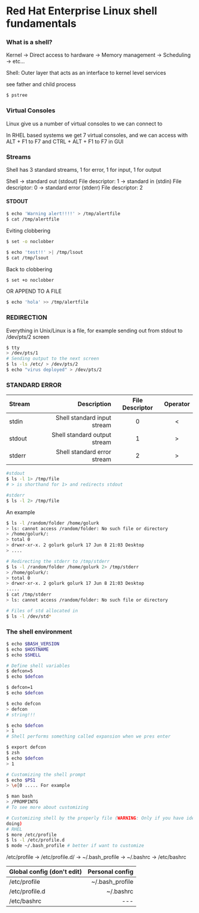 # Red Hat Enterprise Linux shell fundamentals

### What is a shell?
Kernel -> Direct access to hardware
	   -> Memory management
	   -> Scheduling
	   -> etc...

 Shell: Outer layer that acts as an interface to kernel level services


see father and child process
```bash
$ pstree
```

### Virtual Consoles
Linux give us a number of virtual consoles to we can connect to

In RHEL based systems we get 7 virtual consoles, and we can access with ALT + F1 to F7 
and CTRL + ALT + F1 to F7 in GUI

### Streams
Shell has 3 standard streams, 1 for error, 1 for input, 1 for output

Shell -> standard out (stdout) File descriptor: 1
	  -> standard in (stdin) File descriptor: 0
	  -> standard error (stderr) File descriptor: 2


#### STDOUT

```bash
$ echo 'Warning alert!!!!' > /tmp/alertfile
$ cat /tmp/alertfile
```

Eviting clobbering
```bash
$ set -o noclobber
```

```bash
$ echo 'test!!' >| /tmp/lsout
$ cat /tmp/lsout
```

Back to clobbering
```bash
$ set +o noclobber
```


OR APPEND TO A FILE

```bash
$ echo 'hola' >> /tmp/alertfile

```

### REDIRECTION
Everything in Unix/Linux is a file, for example sending out from stdout to /dev/pts/2 screen
```bash
$ tty
> /dev/pts/1
# Sending output to the next screen
$ ls -ls /etc/ > /dev/pts/2
$ echo "virus deployed" > /dev/pts/2
```

### STANDARD ERROR

|Stream |Description  | File Descriptor| Operator|
|:--- | ---: | :---:| :---:|
|stdin| Shell standard input stream|0| <|
|stdout| Shell standard output stream|1| >|
|stderr| Shell standard error stream|2| >|

```bash
#stdout
$ ls -l 1> /tmp/file
# > is shorthand for 1> and redirects stdout

#stderr
$ ls -l 2> /tmp/file
```

An example
```bash
$ ls -l /random/folder /home/golurk
> ls: cannot access /random/folder: No such file or directory
> /home/golurk/:
> total 0
> drwxr-xr-x. 2 golurk golurk 17 Jun 8 21:03 Desktop
> ....

# Redirecting the stderr to /tmp/stderr
$ ls -l /random/folder /home/golurk 2> /tmp/stderr
> /home/golurk/:
> total 0
> drwxr-xr-x. 2 golurk golurk 17 Jun 8 21:03 Desktop
.....
$ cat /tmp/stderr
> ls: cannot access /random/folder: No such file or directory

# Files of std allocated in
$ ls -l /dev/std*
```


### The shell environment

```bash
$ echo $BASH_VERSION
$ echo $HOSTNAME
$ echo $SHELL

# Define shell variables
$ defcon=5
$ echo $defcon

$ defcon=1
$ echo $defcon

$ echo defcon
> defcon 
# string!!!

$ echo $defcon
> 1
# Shell performs something called expansion when we pres enter

$ export defcon
$ zsh
$ echo $defcon
> 1

# Customizing the shell prompt
$ echo $PS1
> \e[0 ..... For example

$ man bash
> /PROMPINTG
# To see more about customizing

# Customizing shell by the properly file (WARNING: Only if you have idea what are you script
doing)
# RHEL
$ more /etc/profile
$ ls -l /etc/profile.d
$ mode ~/.bash_profile # better if want to customize 
```
/etc/profile -> /etc/profile.d/ -> ~/.bash_profile -> ~/.bashrc -> /etc/bashrc


|Global config (don't edit) |Personal config |
|:--- | ---: |
|/etc/profile| ~/.bash_profile |
|/etc/profile.d|  ~/.bashrc |
|/etc/bashrc| --- |


